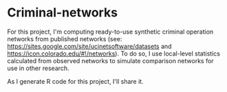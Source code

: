 # Criminal-networks
For this project, I'm computing ready-to-use synthetic criminal operation networks from published networks (see: https://sites.google.com/site/ucinetsoftware/datasets and https://icon.colorado.edu/#!/networks). To do so, I use local-level statistics calculated from observed networks to simulate comparison networks for use in other research.

As I generate R code for this project, I'll share it.

